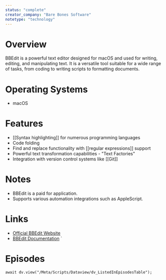```yaml
---
status: "complete"
creator_company: "Bare Bones Software"
notetype: "technology"
---
```


# Overview
BBEdit is a powerful text editor designed for macOS and used for writing, editing, and manipulating text. It is a versatile tool suitable for a wide range of tasks, from coding to writing scripts to formatting documents.

# Operating Systems
- macOS

# Features
- [[Syntax highlighting]] for numerous programming languages
- Code folding
- Find and replace functionality with [[regular expressions]] support
- Powerful text transformation capabilities - "Text Factories"
- Integration with version control systems like [[Git]]

# Notes
- BBEdit is a paid for application.
- Supports various automation integrations such as AppleScript.

# Links
- [Official BBEdit Website](https://www.barebones.com/products/bbedit/)
- [BBEdit Documentation](https://www.barebones.com/support/bbedit/)
`
# Episodes
```dataviewjs
await dv.view("/Meta/Scripts/Dataview/dv_ListedInEpisodesTable");
```

